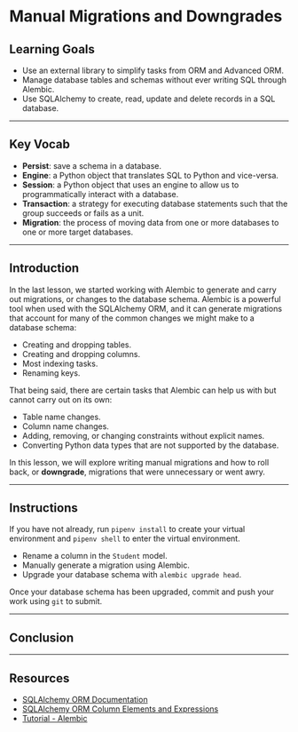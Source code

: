 # Manual Migrations and Downgrades

## Learning Goals

- Use an external library to simplify tasks from ORM and Advanced ORM.
- Manage database tables and schemas without ever writing SQL through Alembic.
- Use SQLAlchemy to create, read, update and delete records in a SQL database.

***

## Key Vocab

- **Persist**: save a schema in a database.
- **Engine**: a Python object that translates SQL to Python and vice-versa.
- **Session**: a Python object that uses an engine to allow us to
  programmatically interact with a database.
- **Transaction**: a strategy for executing database statements such that
  the group succeeds or fails as a unit.
- **Migration**: the process of moving data from one or more databases to one
  or more target databases.

***

## Introduction

In the last lesson, we started working with Alembic to generate and carry out
migrations, or changes to the database schema. Alembic is a powerful tool when
used with the SQLAlchemy ORM, and it can generate migrations that account for
many of the common changes we might make to a database schema:

- Creating and dropping tables.
- Creating and dropping columns.
- Most indexing tasks.
- Renaming keys.

That being said, there are certain tasks that Alembic can help us with but
cannot carry out on its own:

- Table name changes.
- Column name changes.
- Adding, removing, or changing constraints without explicit names.
- Converting Python data types that are not supported by the database.

In this lesson, we will explore writing manual migrations and how to roll back,
or **downgrade**, migrations that were unnecessary or went awry.

***

## Instructions

If you have not already, run `pipenv install` to create your virtual
environment and `pipenv shell` to enter the virtual environment.

- Rename a column in the `Student` model.
- Manually generate a migration using Alembic.
- Upgrade your database schema with `alembic upgrade head`.

Once your database schema has been upgraded, commit and push your work using
`git` to submit.

***

## Conclusion

<!-- Managing migrations is an important skill for a full-stack developer to keep
in their toolbox. Alembic is a powerful tool for carrying out migrations and
can handle most tasks automatically. That being said, Alembic can't do
_everything_ on its own. In the next lesson, we will explore how to manually
configure migrations and downgrade to revert to an earlier state. -->

***

## Resources

- [SQLAlchemy ORM Documentation](https://docs.sqlalchemy.org/en/14/orm/)
- [SQLAlchemy ORM Column Elements and Expressions](https://docs.sqlalchemy.org/en/14/core/sqlelement.html)
- [Tutorial - Alembic](https://alembic.sqlalchemy.org/en/latest/tutorial.html)
